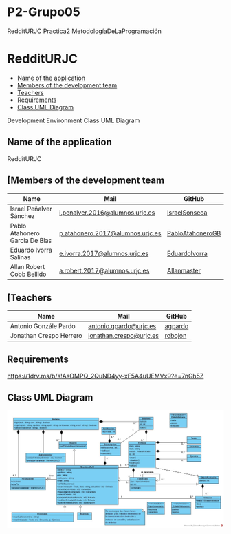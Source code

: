 #  P2-Grupo05
 RedditURJC Practica2 MetodologíaDeLaProgramación
# RedditURJC
 - [Name of the application](#Name-of-the-application)
 - [Members of the development team](#Members-of-the-development-team)
 - [Teachers](#Teachers)
 - [Requirements](#Requirements)
 - [Class UML Diagram](#Class-UML-Diagram)




Development Environment
Class UML Diagram

## Name of the  application ##
RedditURJC

## [Members of the development team ##
| Name | Mail | GitHub |
| ---- | ---- | ------ |
| Israel Peñalver Sánchez | i.penalver.2016@alumnos.urjc.es | [IsraelSonseca](https://github.com/IsraelSonseca) |
| Pablo Atahonero Garcia De Blas |	p.atahonero.2017@alumnos.urjc.es |	[PabloAtahoneroGB](https://github.com/PabloAtahoneroGB) |
| Eduardo Ivorra Salinas |	e.ivorra.2017@alumnos.urjc.es |	[EduardoIvorra](https://github.com/EduardoIvorra) |
| Allan Robert Cobb Bellido |	a.robert.2017@alumnos.urjc.es|	[Allanmaster](https://github.com/Allanmaster) |

## [Teachers ##
| Name | Mail | GitHub |
| ---- | ---- | ------ |
| Antonio Gonzále Pardo | antonio.gpardo@urjc.es | [agpardo](https://github.com/agpardo) |
| Jonathan Crespo Herrero |	jonathan.crespo@urjc.es |	[robojon](https://github.com/robojon) |


## Requirements ##
https://1drv.ms/b/s!AsOMPQ_2QuND4yy-xF5A4uUEMVx9?e=7nGh5Z

## Class UML Diagram ##
<img src="./imagenes/classDiagram.png">
